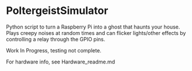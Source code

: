 # PoltergeistSimulator
Python script to turn a Raspberry Pi into a ghost that haunts your house. Plays creepy noises at random times and can flicker lights/other effects by controlling a relay through the GPIO pins.

Work In Progress, testing not complete. 

For hardware info, see Hardware_readme.md
